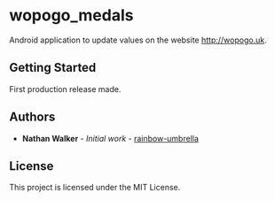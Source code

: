 # wopogo_medals

Android application to update values on the website http://wopogo.uk.

## Getting Started

First production release made.

## Authors

* **Nathan Walker** - *Initial work* - [rainbow-umbrella](https://github.com/rainbow-umbrella)
 

## License

This project is licensed under the MIT License.


